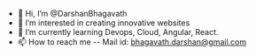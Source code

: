 - 👋 Hi, I’m @DarshanBhagavath
- 👀 I’m interested in creating innovative websites
- 🌱 I’m currently learning Devops, Cloud, Angular, React.
- 📫 How to reach me -- Mail id: bhagavath.darshan@gmail.com

<!---
DarshanBhagavath/DarshanBhagavath is a ✨ special ✨ repository because its `README.md` (this file) appears on your GitHub profile.
You can click the Preview link to take a look at your changes.
--->
